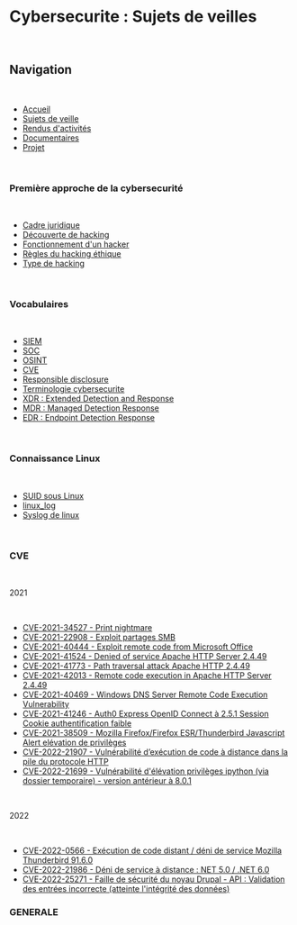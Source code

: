 ﻿# Cybersecurite : Sujets de veilles

<br>

## Navigation

<br>

- <a href="https://github.com/Darylabrador/cybersecurite/tree/accueil"> Accueil </a>
- <a href="https://github.com/Darylabrador/cybersecurite/tree/main"> Sujets de veille </a>
- <a href="https://github.com/Darylabrador/cybersecurite/tree/Excels"> Rendus d'activités </a>
- <a href="https://github.com/Darylabrador/cybersecurite/tree/recapitulatif"> Documentaires </a>
- <a href="https://github.com/Darylabrador/cybersecurite_projets"> Projet </a>

<br>

### Première approche de la cybersecurité

<br>

- <a href="https://github.com/Darylabrador/cybersecurite/blob/main/Hacking/cadre_juridique.md"> Cadre juridique </a>
- <a href="https://github.com/Darylabrador/cybersecurite/blob/main/Hacking/decouvert_hacking.md"> Découverte de hacking</a>
- <a href="https://github.com/Darylabrador/cybersecurite/blob/main/Hacking/fonctionnement_hacker.md"> Fonctionnement d'un hacker </a>
- <a href="https://github.com/Darylabrador/cybersecurite/blob/main/Hacking/regles_hacking_ethique.md"> Règles du hacking éthique </a>
- <a href="https://github.com/Darylabrador/cybersecurite/blob/main/Hacking/types_hacking.md"> Type de hacking </a>

<br>

### Vocabulaires

<br>

- <a href="https://github.com/Darylabrador/cybersecurite/blob/main/Vocabulaires/siem.md"> SIEM </a>
- <a href="https://github.com/Darylabrador/cybersecurite/blob/main/Vocabulaires/SOC.md"> SOC </a>
- <a href="https://github.com/Darylabrador/cybersecurite/blob/main/Vocabulaires/OSINT.md"> OSINT </a>
- <a href="https://github.com/Darylabrador/cybersecurite/blob/main/Vocabulaires/CVE.md"> CVE </a>
- <a href="https://github.com/Darylabrador/cybersecurite/blob/main/Vocabulaires/responsible_disclosure.md"> Responsible disclosure </a>
- <a href="https://github.com/Darylabrador/cybersecurite/blob/main/Vocabulaires/terminologie_cybersecurite.md"> Terminologie cybersecurite </a>
- <a href="https://github.com/Darylabrador/cybersecurite/blob/main/Vocabulaires/XDR.md"> XDR : Extended Detection and Response </a>
- <a href="https://github.com/Darylabrador/cybersecurite/blob/main/Vocabulaires/MDR.md"> MDR : Managed Detection Response </a>
- <a href="https://github.com/Darylabrador/cybersecurite/blob/main/Vocabulaires/EDR.md"> EDR : Endpoint Detection Response </a>
<br>


### Connaissance Linux

<br>

- <a href="https://github.com/Darylabrador/cybersecurite/blob/main/Linux/SUID_linux.md"> SUID sous Linux </a>
- <a href="https://github.com/Darylabrador/cybersecurite/blob/main/Linux/linux_log.md"> linux_log </a>
- <a href="https://github.com/Darylabrador/cybersecurite/blob/main/Linux/syslog.md"> Syslog de linux </a>

<br>

### CVE

<br>

2021

<br>

- <a href="https://github.com/Darylabrador/cybersecurite/blob/main/CVE/CVE-2021-34527.md"> CVE-2021-34527 - Print nightmare </a>
- <a href="https://github.com/Darylabrador/cybersecurite/blob/main/CVE/CVE-2021-22908.md"> CVE-2021-22908 - Exploit partages SMB </a>
- <a href="https://github.com/Darylabrador/cybersecurite/blob/main/CVE/CVE-2021-40444.md"> CVE-2021-40444 - Exploit remote code from Microsoft Office </a>
- <a href="https://github.com/Darylabrador/cybersecurite/blob/main/CVE/CVE-2021-41524.md"> CVE-2021-41524 - Denied of service Apache HTTP Server 2.4.49 </a>
- <a href="https://github.com/Darylabrador/cybersecurite/blob/main/CVE/CVE-2021-41773.md"> CVE-2021-41773 - Path traversal attack Apache HTTP 2.4.49  </a>
- <a href="https://github.com/Darylabrador/cybersecurite/blob/main/CVE/CVE-2021-42013.md"> CVE-2021-42013 - Remote code execution in Apache HTTP Server 2.4.49 </a>
- <a href="https://github.com/Darylabrador/cybersecurite/blob/main/CVE/CVE-2021-40469.md"> CVE-2021-40469 - Windows DNS Server Remote Code Execution Vulnerability  </a>
- <a href="https://github.com/Darylabrador/cybersecurite/blob/main/CVE/CVE-2021-41246.md"> CVE-2021-41246 - Auth0 Express OpenID Connect à 2.5.1 Session Cookie authentification faible  </a>
- <a href="https://github.com/Darylabrador/cybersecurite/blob/main/CVE/CVE-2021-38509.md"> CVE-2021-38509 - Mozilla Firefox/Firefox ESR/Thunderbird Javascript Alert elévation de privilèges  </a>
- <a href="https://github.com/Darylabrador/cybersecurite/blob/main/CVE/CVE-2022-21907.md"> CVE-2022-21907 - Vulnérabilité d’exécution de code à distance dans la pile du protocole HTTP  </a>
- <a href="https://github.com/Darylabrador/cybersecurite/blob/main/CVE/CVE-2022-21699.md"> CVE-2022-21699 - Vulnérabilité d'élévation privilèges ipython (via dossier temporaire) - version antérieur à 8.0.1 </a>

<br>

2022

<br>

- <a href="https://github.com/Darylabrador/cybersecurite/blob/main/CVE/CVE-2022-0566.md"> CVE-2022-0566 - Exécution de code distant / déni de service Mozilla Thunderbird 91.6.0 </a>
- <a href="https://github.com/Darylabrador/cybersecurite/blob/main/CVE/CVE-2022-21986.md"> CVE-2022-21986 - Déni de service à distance : NET 5.0 / .NET 6.0 </a>
- <a href="https://github.com/Darylabrador/cybersecurite/blob/main/CVE/CVE-2022-25271.md"> CVE-2022-25271 - Faille de sécurité du noyau Drupal - API : Validation des entrées incorrecte (atteinte l'intégrité des données) </a>

### GENERALE

<br>

